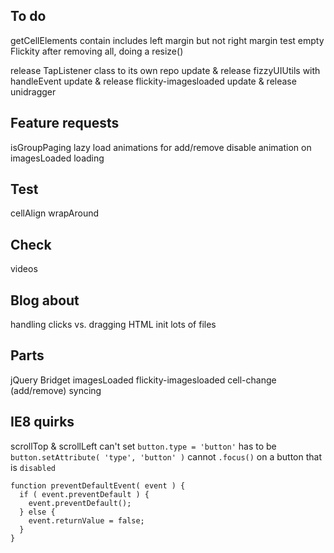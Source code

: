 ## To do

getCellElements
contain includes left margin but not right margin
test empty Flickity
after removing all, doing a resize()

release TapListener class to its own repo
update & release fizzyUIUtils with handleEvent
update & release flickity-imagesloaded
update & release unidragger

## Feature requests

isGroupPaging
lazy load
animations for add/remove
disable animation on imagesLoaded loading

## Test

cellAlign
wrapAround

## Check

videos

## Blog about

handling clicks vs. dragging
HTML init
lots of files

## Parts

jQuery Bridget
imagesLoaded
flickity-imagesloaded
cell-change (add/remove)
syncing

## IE8 quirks

scrollTop & scrollLeft
can't set `button.type = 'button'` has to be `button.setAttribute( 'type', 'button' )`
cannot `.focus()` on a button that is `disabled`

    function preventDefaultEvent( event ) {
      if ( event.preventDefault ) {
        event.preventDefault();
      } else {
        event.returnValue = false;
      }
    }

